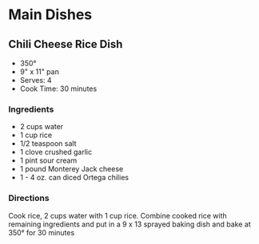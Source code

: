 # Main Dishes

## Chili Cheese Rice Dish

* 350°
* 9" x 11" pan
* Serves: 4
* Cook Time: 30 minutes

### Ingredients

* 2 cups water
* 1 cup rice
* 1/2 teaspoon salt
* 1 clove crushed garlic
* 1 pint sour cream
* 1 pound Monterey Jack cheese
* 1 - 4 oz. can diced Ortega chilies

### Directions

Cook rice, 2 cups water with 1 cup rice. Combine cooked rice with remaining ingredients and put in a 9 x 13 sprayed baking dish and bake at 350° for 30 minutes
